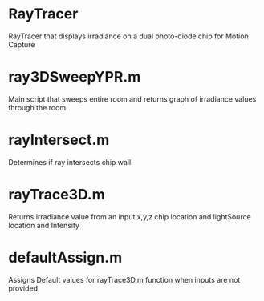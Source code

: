 # RayTracer
RayTracer that displays irradiance on a dual photo-diode chip for Motion Capture

# ray3DSweepYPR.m 
Main script that sweeps entire room and returns graph of irradiance values through the room
# rayIntersect.m
Determines if ray intersects chip wall
# rayTrace3D.m 
Returns irradiance value from an input x,y,z chip location and lightSource location and Intensity
# defaultAssign.m 
Assigns Default values for rayTrace3D.m function when inputs are not provided


